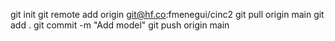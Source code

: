 

git init
git remote add origin git@hf.co:fmenegui/cinc2
git pull origin main
git add .
git commit -m "Add model"
git push origin main